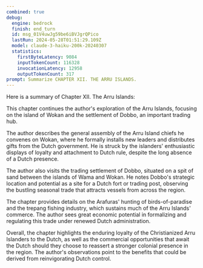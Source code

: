 ```yaml
---
combined: true
debug:
  engine: bedrock
  finish: end_turn
  id: msg_01V4uwJg59be6iBVJgrQPico
  lastRun: 2024-05-28T01:51:29.109Z
  model: claude-3-haiku-200k-20240307
  statistics:
    firstByteLatency: 9084
    inputTokenCount: 116328
    invocationLatency: 12958
    outputTokenCount: 317
prompt: Summarize CHAPTER XII. THE ARRU ISLANDS.
---
```


Here is a summary of Chapter XII. The Arru Islands:

This chapter continues the author's exploration of the Arru Islands, focusing on the island of Wokan and the settlement of Dobbo, an important trading hub.

The author describes the general assembly of the Arru Island chiefs he convenes on Wokan, where he formally installs new leaders and distributes gifts from the Dutch government. He is struck by the islanders' enthusiastic displays of loyalty and attachment to Dutch rule, despite the long absence of a Dutch presence.

The author also visits the trading settlement of Dobbo, situated on a spit of sand between the islands of Wama and Wokan. He notes Dobbo's strategic location and potential as a site for a Dutch fort or trading post, observing the bustling seasonal trade that attracts vessels from across the region.

The chapter provides details on the Arafuras' hunting of birds-of-paradise and the trepang fishing industry, which sustains much of the Arru Islands' commerce. The author sees great economic potential in formalizing and regulating this trade under renewed Dutch administration.

Overall, the chapter highlights the enduring loyalty of the Christianized Arru Islanders to the Dutch, as well as the commercial opportunities that await the Dutch should they choose to reassert a stronger colonial presence in the region. The author's observations point to the benefits that could be derived from reinvigorating Dutch control.